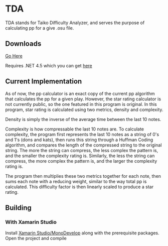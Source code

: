 # TDA
TDA stands for Taiko Difficulty Analyzer, and serves the purpose of calculating pp for a give .osu file.

## Downloads

[Go Here](https://github.com/NotMichaelChen/TDA/releases)

Requires .NET 4.5 which you can get [here](https://www.microsoft.com/en-us/download/details.aspx?id=30653)

## Current Implementation
As of now, the pp calculator is an exact copy of the current pp algorithm that calculates the pp for a given play. However, the star rating calculator is not currently public, so the one featured in this program is original. In this program, star rating is calculated using two metrics, density and complexity.

Density is simply the inverse of the average time between the last 10 notes.

Complexity is how compressable the last 10 notes are. To calculate complexity, the program first represents the last 10 notes as a string of 0's and 1's (dons and kats), then runs this string through a Huffman Coding algorithm, and compares the length of the compressed string to the original string. The more the string can compress, the less complex the pattern is, and the smaller the complexity rating is. Similarly, the less the string can compress, the more complex the pattern is, and the larger the complexity rating is.

The program then multiplies these two metrics together for each note, then sums each note with a reducing weight, similar to the way total pp is calculated. This difficulty factor is then linearly scaled to produce a star rating.

## Building

### With Xamarin Studio

Install [Xamarin Studio/MonoDevelop](http://www.monodevelop.com/download/) along with the prerequisite packages. Open the project and compile
